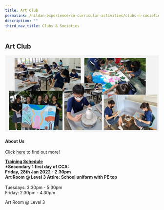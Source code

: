 ```yaml
---
title: Art Club
permalink: /hildan-experience/co-curricular-activities/clubs-n-societies/art-club/
description: ""
third_nav_title: Clubs & Societies
---
```

Art Club
--------

![](/images/CCA/Art%20Club%201.png)


#### About Us

Click [here](/files/CCA/Welcome%20to%20Art%20Club.pdf) to find out more!

**<u>Training Schedule</u>**<br>
**\*Secondary 1 first day of CCA:**  
**Friday, 28th Jan 2022 - 2.30pm  
Art Room @ Level 3**
**Attire:** **School uniform with PE top**<br><br>
Tuesdays: 3:30pm - 5:30pm  
Friday: 2.30pm - 4.30pm  
  

Art Room @ Level 3